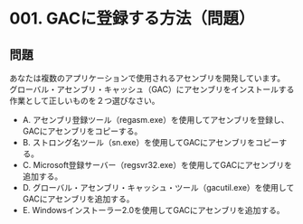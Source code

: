 # 001. GACに登録する方法（問題）

## 問題

あなたは複数のアプリケーションで使用されるアセンブリを開発しています。 グローバル・アセンブリ・キャッシュ（GAC）にアセンブリをインストールする作業として正しいものを２つ選びなさい。

* A. アセンブリ登録ツール（regasm.exe）を使用してアセンブリを登録し、GACにアセンブリをコピーする。
* B. ストロング名ツール（sn.exe）を使用してGACにアセンブリをコピーする。
* C. Microsoft登録サーバー（regsvr32.exe）を使用してGACにアセンブリを追加する。
* D. グローバル・アセンブリ・キャッシュ・ツール（gacutil.exe）を使用してGACにアセンブリを追加する。
* E. Windowsインストーラー2.0を使用してGACにアセンブリを追加する。
